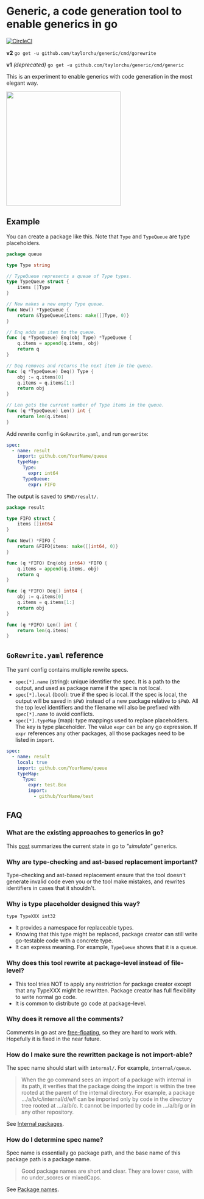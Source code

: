 # Generic, a code generation tool to enable generics in go

[![CircleCI](https://circleci.com/gh/taylorchu/generic.svg?style=svg)](https://circleci.com/gh/taylorchu/generic)

__v2__ `go get -u github.com/taylorchu/generic/cmd/gorewrite`

__v1__ _(deprecated)_ `go get -u github.com/taylorchu/generic/cmd/generic`

This is an experiment to enable generics with code generation in the most elegant way.

<img src="http://i.imgur.com/X07XInF.png" width="300">

## Example

You can create a package like this. Note that `Type` and `TypeQueue` are type placeholders.

```go
package queue

type Type string

// TypeQueue represents a queue of Type types.
type TypeQueue struct {
	items []Type
}

// New makes a new empty Type queue.
func New() *TypeQueue {
	return &TypeQueue{items: make([]Type, 0)}
}

// Enq adds an item to the queue.
func (q *TypeQueue) Enq(obj Type) *TypeQueue {
	q.items = append(q.items, obj)
	return q
}

// Deq removes and returns the next item in the queue.
func (q *TypeQueue) Deq() Type {
	obj := q.items[0]
	q.items = q.items[1:]
	return obj
}

// Len gets the current number of Type items in the queue.
func (q *TypeQueue) Len() int {
	return len(q.items)
}
```

Add rewrite config in `GoRewrite.yaml`, and run `gorewrite`:

```yaml
spec:
  - name: result
    import: github.com/YourName/queue
    typeMap:
      Type:
        expr: int64
      TypeQueue:
        expr: FIFO
```

The output is saved to `$PWD/result/`.

```go
package result

type FIFO struct {
	items []int64
}

func New() *FIFO {
	return &FIFO{items: make([]int64, 0)}
}

func (q *FIFO) Enq(obj int64) *FIFO {
	q.items = append(q.items, obj)
	return q
}

func (q *FIFO) Deq() int64 {
	obj := q.items[0]
	q.items = q.items[1:]
	return obj
}

func (q *FIFO) Len() int {
	return len(q.items)
}
```

## `GoRewrite.yaml` reference

The yaml config contains multiple rewrite specs.

- `spec[*].name` (string): unique identifier the spec. It is a path to the output, and used as package name if the spec is not local.
- `spec[*].local` (bool): true if the spec is local. If the spec is local, the output will be saved in `$PWD` instead of a new package relative to `$PWD`.
  All the top level identifiers and the filename will also be prefixed with `spec[*].name` to avoid conflicts.
- `spec[*].typeMap` (map): type mappings used to replace placeholders. The key is type placeholder. The value `expr` can be any go expression.
  If `expr` references any other packages, all those packages need to be listed in `import`.

```yaml
spec:
  - name: result
    local: true
    import: github.com/YourName/queue
    typeMap:
      Type:
        expr: test.Box
        import:
          - github/YourName/test
```

## FAQ

### What are the existing approaches to generics in go?

This [post](https://appliedgo.net/generics/) summarizes the current state in go to _"simulate"_ generics. 

### Why are type-checking and ast-based replacement important?

Type-checking and ast-based replacement ensure that the tool doesn't generate invalid code even you or the tool make mistakes, and rewrites identifiers in cases that it shouldn't.

### Why is type placeholder designed this way?

`type TypeXXX int32`

 - It provides a namespace for replaceable types.
 - Knowing that this type might be replaced, package creator can still write go-testable code with a concrete type.
 - It can express meaning. For example, `TypeQueue` shows that it is a queue.

### Why does this tool rewrite at package-level instead of file-level?

 - This tool tries NOT to apply any restriction for package creator except that any TypeXXX might be rewritten. Package creator has full flexibility to write normal go code.
 - It is common to distribute go code at package-level.

### Why does it remove all the comments?

Comments in go ast are [free-floating](https://github.com/golang/go/issues/20744), so they are hard to work with. Hopefully it is fixed in the near future.

### How do I make sure the rewritten package is not import-able?

The spec name should start with `internal/`. For example, `internal/queue`.

> When the go command sees an import of a package with internal in its path, it verifies that the package doing the import is within the tree rooted at the parent of the internal directory. For example, a package .../a/b/c/internal/d/e/f can be imported only by code in the directory tree rooted at .../a/b/c. It cannot be imported by code in .../a/b/g or in any other repository.

See [Internal packages](https://golang.org/doc/go1.4#internalpackages).

### How do I determine spec name?

Spec name is essentially go package path, and the base name of this package path is a package name.

> Good package names are short and clear. They are lower case, with no under_scores or mixedCaps.

See [Package names](https://blog.golang.org/package-names).
